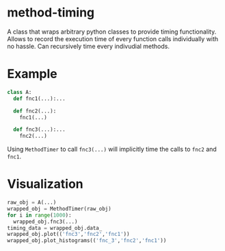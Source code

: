 # method-timing
A class that wraps arbitrary python classes to provide timing functionality. Allows to record the execution time of every function calls individually with no hassle. 
Can recursively time every indivudial methods.
# Example
```python
class A:
  def fnc1(...):...

  def fnc2(...):
    fnc1(...)

  def fnc3(...):...
    fnc2(...)
```
Using ```MethodTimer``` to call ```fnc3(...)``` will implicitly time the calls to ```fnc2``` and ```fnc1```.
# Visualization
```python
raw_obj = A(...)
wrapped_obj = MethodTimer(raw_obj)
for i in range(1000):
  wrapped_obj.fnc3(...)
timing_data = wrapped_obj.data_
wrapped_obj.plot(('fnc3','fnc2','fnc1'))
wrapped_obj.plot_histograms(('fnc_3','fnc2','fnc1'))
```
